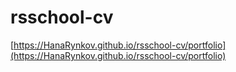# rsschool-cv


[https://HanaRynkov.github.io/rsschool-cv/portfolio](https://HanaRynkov.github.io/rsschool-cv/portfolio)